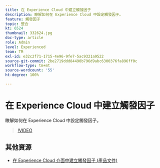 ```yaml
---
title: 在 Experience Cloud 中建立觸發因子
description: 瞭解如何在 Experience Cloud 中設定觸發因子。
feature: 觸發因子
topic: 整合
kt: 6524
thumbnail: 332624.jpg
doc-type: article
role: Admin
level: Experienced
team: TM
exl-id: e32c2f71-1715-4e96-9fe7-5ac9321a9522
source-git-commit: 2be2719ddd84490b796d9abc6300376fa896ff0c
workflow-type: tm+mt
source-wordcount: '55'
ht-degree: 100%

---
```


# 在 Experience Cloud 中建立觸發因子

瞭解如何在 Experience Cloud 中設定觸發因子。

>[!VIDEO](https://video.tv.adobe.com/v/332624?quality=12)

## 其他資源

* [在 Experience Cloud 介面中建立觸發因子 (產品文件)](https://experienceleague.adobe.com/docs/campaign-standard/using/integrating-with-adobe-cloud/working-with-campaign-and-triggers/configuring-triggers-in-experience-cloud.html?lang=zh-Hant#creating-a-trigger-in-the-experience-cloud-interface)
